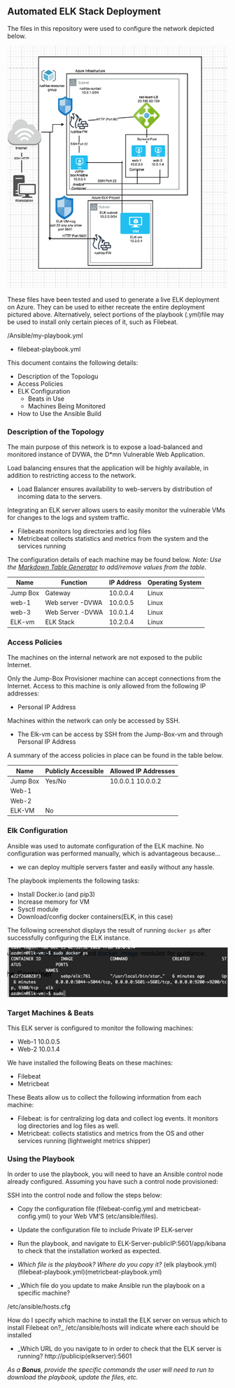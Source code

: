 ## Automated ELK Stack Deployment

The files in this repository were used to configure the network depicted below.

![TODO: Update the path with the name of your diagram](images/networkdiagram.png)

These files have been tested and used to generate a live ELK deployment on Azure. They can be used to either recreate the entire deployment pictured above. Alternatively, select portions of the playbook (.yml)file may be used to install only certain pieces of it, such as Filebeat.

/Ansible/my-playbook.yml
  - filebeat-playbook.yml

This document contains the following details:
- Description of the Topologu
- Access Policies
- ELK Configuration
  - Beats in Use
  - Machines Being Monitored
- How to Use the Ansible Build


### Description of the Topology

The main purpose of this network is to expose a load-balanced and monitored instance of DVWA, the D*mn Vulnerable Web Application.

Load balancing ensures that the application will be highly available, in addition to restricting access to the network.
- Load Balancer ensures availability to web-servers by distribution of incoming data to the servers. 

Integrating an ELK server allows users to easily monitor the vulnerable VMs for changes to the logs and system traffic.
- Filebeats monitors log directories and log files
- Metricbeat collects statistics and metrics from the system and the services running

The configuration details of each machine may be found below.
_Note: Use the [Markdown Table Generator](http://www.tablesgenerator.com/markdown_tables) to add/remove values from the table_.

| Name     | Function | IP Address | Operating System |
|----------|----------|------------|------------------|
| Jump Box | Gateway  | 10.0.0.4   | Linux            |
| web-1    | Web server -DVWA         | 10.0.0.5   | Linux            |
| web-3    | Web Server -DVWA         | 10.0.1.4   | Linux            |
| ELK-vm   | ELK Stack	         | 10.2.0.4   | Linux            |

### Access Policies

The machines on the internal network are not exposed to the public Internet. 

Only the Jump-Box Provisioner machine can accept connections from the Internet. Access to this machine is only allowed from the following IP addresses:
-  Personal IP Address

Machines within the network can only be accessed by SSH.
- The Elk-vm can be access by SSH from the Jump-Box-vm and through Personal IP Address



A summary of the access policies in place can be found in the table below.

| Name     | Publicly Accessible | Allowed IP Addresses |
|----------|---------------------|----------------------|
| Jump Box | Yes/No              | 10.0.0.1 10.0.0.2    |
| Web-1    |                     |                      |
| Web-2    |                     |                      |
| ELK-VM   | No                  |                      |
	
### Elk Configuration

Ansible was used to automate configuration of the ELK machine. No configuration was performed manually, which is advantageous because...
- we can deploy multiple servers faster and easily without any hassle.

The playbook implements the following tasks:
- Install Docker.io (and pip3)
- Increase memory for VM
- Sysctl module
- Download/config docker containers(ELK, in this case)


The following screenshot displays the result of running `docker ps` after successfully configuring the ELK instance.

![TODO: Update the path with the name of your screenshot of docker ps output](images/docker-elk.png)

### Target Machines & Beats
This ELK server is configured to monitor the following machines:
- Web-1 10.0.0.5   
- Web-2 10.0.1.4   

We have installed the following Beats on these machines:
- Filebeat
- Metricbeat

These Beats allow us to collect the following information from each machine:
- Filebeat: is for centralizing log data and collect log events. It monitors log directories and log files as well. 
- Metricbeat: collects statistics and metrics from the OS and other services running (lightweight metrics shipper)

### Using the Playbook
In order to use the playbook, you will need to have an Ansible control node already configured. Assuming you have such a control node provisioned: 

SSH into the control node and follow the steps below:
- Copy the configuration file (filebeat-config.yml and metricbeat-config.yml) to your Web VM’S (etc/ansible/files).
- Update the configuration file to include Private IP ELK-server 
- Run the playbook, and navigate to ELK-Server-publicIP:5601/app/kibana to check that the installation worked as expected.

- _Which file is the playbook? Where do you copy it?_ (elk playbook.yml) (filebeat-playbook.yml)(metricbeat-playbook.yml)

- _Which file do you update to make Ansible run the playbook on a specific machine? 

/etc/ansible/hosts.cfg

How do I specify which machine to install the ELK server on versus which to install Filebeat on?_ 
/etc/ansible/hosts will indicate where each should be installed

- _Which URL do you navigate to in order to check that the ELK server is running? 
 http://publicip(elkserver):5601

_As a **Bonus**, provide the specific commands the user will need to run to download the playbook, update the files, etc._

